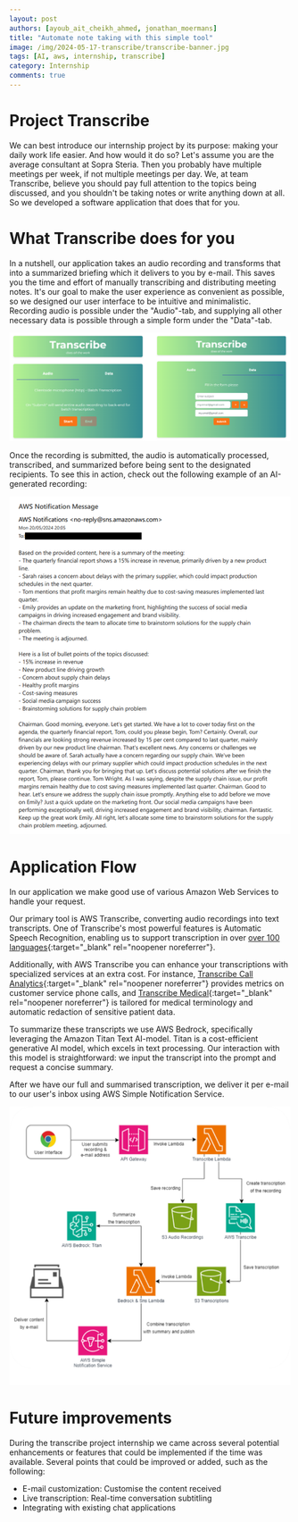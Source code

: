 ```yaml
---
layout: post
authors: [ayoub_ait_cheikh_ahmed, jonathan_moermans]
title: "Automate note taking with this simple tool"
image: /img/2024-05-17-transcribe/transcribe-banner.jpg
tags: [AI, aws, internship, transcribe]
category: Internship
comments: true
---
```


# Project Transcribe

We can best introduce our internship project by its purpose: making your daily work life easier.
And how would it do so?
Let's assume you are the average consultant at Sopra Steria.
Then you probably have multiple meetings per week, if not multiple meetings per day.
We, at team Transcribe, believe you should pay full attention to the topics being discussed, and you shouldn't be taking notes or write anything down at all.
So we developed a software application that does that for you.

# What Transcribe does for you

In a nutshell, our application takes an audio recording and transforms that into a summarized briefing which it delivers to you by e-mail.
This saves you the time and effort of manually transcribing and distributing meeting notes.
It's our goal to make the user experience as convenient as possible, so we designed our user interface to be intuitive and minimalistic.
Recording audio is possible under the "Audio"-tab, and supplying all other necessary data is possible through a simple form under the "Data"-tab.

<img alt="Transcribe example output" src="/img/2024-05-17-transcribe/transcribe-gui.png" class="image fit">

Once the recording is submitted, the audio is automatically processed, transcribed, and summarized before being sent to the designated recipients. 
To see this in action, check out the following example of an AI-generated recording:

<img alt="Transcribe example output" src="/img/2024-05-17-transcribe/transcribe-example-output.png" class="image fit">

# Application Flow

In our application we make good use of various Amazon Web Services to handle your request.

Our primary tool is AWS Transcribe, converting audio recordings into text transcripts.
One of Transcribe's most powerful features is Automatic Speech Recognition, enabling us to support transcription in over [over 100 languages](https://docs.aws.amazon.com/transcribe/latest/dg/supported-languages.html){:target="_blank" rel="noopener noreferrer"}.

Additionally, with AWS Transcribe you can enhance your transcriptions with specialized services at an extra cost.
For instance, [Transcribe Call Analytics](https://aws.amazon.com/transcribe/call-analytics/){:target="_blank" rel="noopener noreferrer"} provides metrics on customer service phone calls, and [Transcribe Medical](https://aws.amazon.com/transcribe/medical/){:target="_blank" rel="noopener noreferrer"} is tailored for medical terminology and automatic redaction of sensitive patient data.

To summarize these transcripts we use AWS Bedrock, specifically leveraging the Amazon Titan Text AI-model. 
Titan is a cost-efficient generative AI model, which excels in text processing.
Our interaction with this model is straightforward: we input the transcript into the prompt and request a concise summary.

After we have our full and summarised transcription, we deliver it per e-mail to our user's inbox using AWS Simple Notification Service.

<img alt="Transcribe application flow" src="/img/2024-05-17-transcribe/transcribe-application-flow.png" class="image fit">

# Future improvements

During the transcribe project internship we came across several potential enhancements or features that could be implemented if the time was available. 
Several points that could be improved or added, such as the following:

- E-mail customization: Customise the content received
- Live transcription: Real-time conversation subtitling
- Integrating with existing chat applications